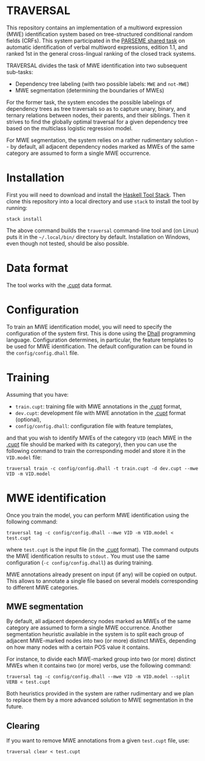 TRAVERSAL
=========

This repository contains an implementation of a multiword expression (MWE)
identification system based on tree-structured conditional random fields
(CRFs). This system participated in the [PARSEME shared task][shared-task] on
automatic identification of verbal multiword expressions, edition 1.1, and
ranked 1st in the general cross-lingual ranking of the closed track systems.

TRAVERSAL divides the task of MWE identification into two subsequent sub-tasks:

  * Dependency tree labeling (with two possible labels: `MWE` and `not-MWE`)
  * MWE segmentation (determining the boundaries of MWEs)
  
For the former task, the system encodes the possible labelings of dependency
trees as tree traversals so as to capture unary, binary, and ternary relations
between nodes, their parents, and their siblings. Then it strives to find the
globally optimal traversal for a given dependency tree based on the multiclass
logistic regression model.

For MWE segmentation, the system relies on a rather rudimentary solution -- by
default, all adjacent dependency nodes marked as MWEs of the same category are
assumed to form a single MWE occurrence.


Installation
============

First you will need to download and install the [Haskell Tool Stack][stack].
Then clone this repository into a local directory and use `stack` to install
the tool by running:

    stack install
    
The above command builds the `traversal` command-line tool and (on Linux) puts
it in the `~/.local/bin/` directory by default. Installation on Windows, even
though not tested, should be also possible.


Data format
===========

The tool works with the [.cupt][cupt] data format.


Configuration
=============

To train an MWE identification model, you will need to specify the configuration
of the system first. This is done using the [Dhall][dhall] programming language.
Configuration determines, in particular, the feature templates to be used for
MWE identification. The default configuration can be found in the
`config/config.dhall` file.


Training
========

Assuming that you have:

  * `train.cupt`: training file with MWE annotations in the [.cupt][cupt] format,
  * `dev.cupt`: development file with MWE annotation in the [.cupt][cupt] format (optional),
  * `config/config.dhall`: configuration file with feature templates,
  
and that you wish to identify MWEs of the category `VID` (each MWE in the
[.cupt][cupt] file should be marked with its category), then you can use the
following command to train the corresponding model and store it in the
`VID.model` file:

    traversal train -c config/config.dhall -t train.cupt -d dev.cupt --mwe VID -m VID.model


MWE identification
==================

Once you train the model, you can perform MWE identification using the following
command:

    traversal tag -c config/config.dhall --mwe VID -m VID.model < test.cupt
    
where `test.cupt` is the input file (in the [.cupt][cupt] format). The command
outputs the MWE identification results to `stdout.` You must use the same
configuration (`-c config/config.dhall`) as during training.

MWE annotations already present on input (if any) will be copied on output. This
allows to annotate a single file based on several models corresponding to
different MWE categories.


MWE segmentation
----------------

By default, all adjacent dependency nodes marked as MWEs of the same category
are assumed to form a single MWE occurrence. Another segmentation heuristic
available in the system is to split each group of adjacent MWE-marked nodes into
two (or more) distinct MWEs, depending on how many nodes with a certain POS
value it contains.

For instance, to divide each MWE-marked group into two (or more) distinct MWEs
when it contains two (or more) verbs, use the following command:

    traversal tag -c config/config.dhall --mwe VID -m VID.model --split VERB < test.cupt
    
Both heuristics provided in the system are rather rudimentary and we plan to
replace them by a more advanced solution to MWE segmentation in the future.

Clearing
--------

If you want to remove MWE annotations from a given `test.cupt` file, use:

    traversal clear < test.cupt
    


[stack]: http://docs.haskellstack.org "Haskell Tool Stack"
[shared-task]: http://multiword.sourceforge.net/PHITE.php?sitesig=CONF&page=CONF_04_LAW-MWE-CxG_2018___lb__COLING__rb__&subpage=CONF_40_Shared_Task "PARSEME shared task - edition 1.1 (2018)"
[cupt]: http://multiword.sourceforge.net/PHITE.php?sitesig=CONF&page=CONF_04_LAW-MWE-CxG_2018___lb__COLING__rb__&subpage=CONF_45_Format_specification "The CUPT format"
[dhall]: https://github.com/dhall-lang/dhall-lang "Dhall"

